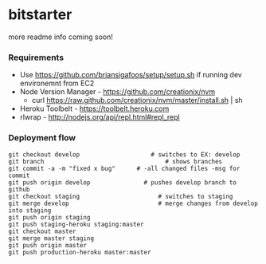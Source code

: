 bitstarter
==========

more readme info coming soon!

### Requirements
- Use https://github.com/briansigafoos/setup/setup.sh if running dev environemnt from EC2
- Node Version Manager - https://github.com/creationix/nvm
    - curl https://raw.github.com/creationix/nvm/master/install.sh | sh
- Heroku Toolbelt - https://toolbelt.heroku.com
- rlwrap - http://nodejs.org/api/repl.html#repl_repl

### Deployment flow
    git checkout develop	 		        # switches to EX: develop
    git branch						            # shows branches
    git commit -a -m "fixed x bug"		# -all changed files -msg for commit
    git push origin develop			      # pushes develop branch to github
    git checkout staging				      # switches to staging
    git merge develop				          # merge changes from develop into staging
    git push origin staging
    git push staging-heroku staging:master
    git checkout master
    git merge master staging
    git push origin master
    git push production-heroku master:master